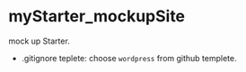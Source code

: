 # myStarter_mockupSite
mock up Starter.   
- .gitignore teplete: choose `wordpress` from github templete.
